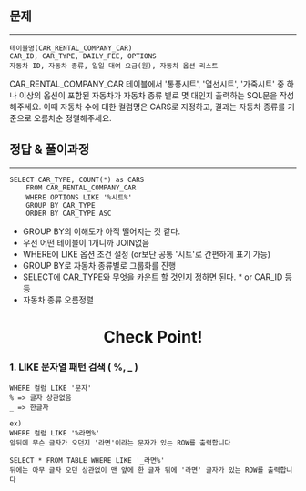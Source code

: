 ## 문제
***
    테이블명(CAR_RENTAL_COMPANY_CAR)
    CAR_ID, CAR_TYPE, DAILY_FEE, OPTIONS
    자동차 ID, 자동차 종류, 일일 대여 요금(원), 자동차 옵션 리스트

CAR_RENTAL_COMPANY_CAR 테이블에서 '통풍시트', '열선시트', '가죽시트' 중 하나 이상의 옵션이 포함된 자동차가 자동차 종류 별로 몇 대인지 출력하는 SQL문을 작성해주세요. 이때 자동차 수에 대한 컬럼명은 CARS로 지정하고, 결과는 자동차 종류를 기준으로 오름차순 정렬해주세요.
<br>
## 정답 & 풀이과정
***
    SELECT CAR_TYPE, COUNT(*) as CARS 
        FROM CAR_RENTAL_COMPANY_CAR 
        WHERE OPTIONS LIKE '%시트%' 
        GROUP BY CAR_TYPE 
        ORDER BY CAR_TYPE ASC

- GROUP BY의 이해도가 아직 떨어지는 것 같다.
- 우선 어떤 테이블이 1개니까 JOIN없음
- WHERE에 LIKE 옵션 조건 설정 (or보단 공통 '시트'로 간편하게 표기 가능)
- GROUP BY로 자동차 종류별로 그룹화를 진행
- SELECT에 CAR_TYPE와 무엇을 카운트 할 것인지 정하면 된다. * or CAR_ID 등등
- 자동차 종류 오름정렬 

# <div align=center> Check Point! </div>
### 1. LIKE 문자열 패턴 검색 ( %, _ )
    WHERE 컬럼 LIKE '문자'
    % => 글자 상관없음
    _ => 한글자

    ex) 
    WHERE 컬럼 LIKE '%라면%'
    앞뒤에 무슨 글자가 오던지 '라면'이라는 문자가 있는 ROW를 출력합니다

    SELECT * FROM TABLE WHERE LIKE '_라면%'
    뒤에는 아무 글자 오던 상관없이 맨 앞에 한 글자 뒤에 '라면' 글자가 있는 ROW를 출력합니다


